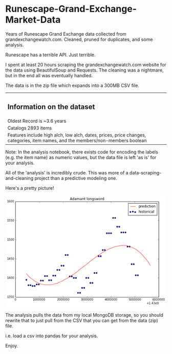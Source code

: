 # Runescape-Grand-Exchange-Market-Data
Years of Runescape Grand Exchange data collected from grandexchangewatch.com. Cleaned, pruned for duplicates, and some analysis. 

Runescape has a terrible API. Just terrible. 

I spent at least 20 hours scraping the grandexchangewatch.com website for the data using BeautifulSoup and Requests. The cleaning was a nightmare, but in the end all was eventually handled.

The data is in the zip file which expands into a 300MB CSV file.

<table>
<tr><td><h2>Information on the dataset</h2></td></tr>
<tr><td>Oldest Record is ~3.6 years</td></tr>
<tr><td>Catalogs 2893 items</td></tr>
<tr><td>Features include high alch, low alch, dates, prices,
 price changes, categories, item names, and the members/non-members boolean</td></tr>
 </table>

Note: In the analysis notebook, there exists code for encoding the labels (e.g. the item name) as numeric values, but the data file is left 'as is' for your analysis. 

All of the 'analysis' is incredibly crude. This was more of a data-scraping-and-cleaning project than a predictive modeling one.

Here's a pretty picture!

<img src='adamant_longsword.png'>

The analysis pulls the data from my local MongoDB storage, so you should rewrite that to just pull from the CSV that you can get from the data (zip) file.

i.e. load a csv into pandas for your analysis. 

Enjoy.
